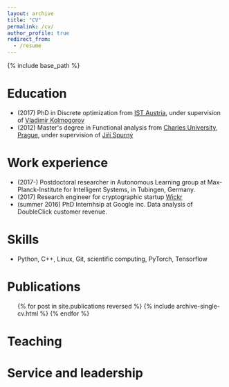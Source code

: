 ```yaml
---
layout: archive
title: "CV"
permalink: /cv/
author_profile: true
redirect_from:
  - /resume
---
```


{% include base_path %}


Education
======
* (2017) PhD in Discrete optimization from [IST Austria](https://ist.ac.at), under supervision of [Vladimir Kolmogorov](https://pub.ist.ac.at/~vnk/)
* (2012) Master's degree in Functional analysis from [Charles University, Prague](https://mff.cuni.cz/en), under supervision of [Jiří Spurný](http://www.karlin.mff.cuni.cz/~spurny/)

Work experience
======

* (2017-) Postdoctoral researcher in Autonomous Learning group at Max-Planck-Institute for Intelligent Systems, in Tubingen, Germany. 
* (2017) Research engineer for cryptographic startup [Wickr](wickr.com)
* (summer 2016) PhD Internhsip at Google inc. Data analysis of DoubleClick customer revenue.
  
Skills
======

* Python, C++, Linux, Git, scientific computing, PyTorch, Tensorflow


Publications
======
  <ul>{% for post in site.publications reversed %}
    {% include archive-single-cv.html %}
  {% endfor %}</ul>
  
  
Teaching
======
  
Service and leadership
======
